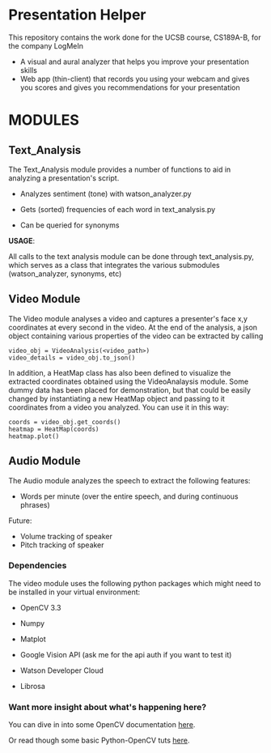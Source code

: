 # Presentation Helper
This repository contains the work done for the UCSB course, CS189A-B, for the company LogMeIn

- A visual and aural analyzer that helps you improve your presentation skills
- Web app (thin-client) that records you using your webcam and gives you scores and gives you recommendations for your presentation


# MODULES

## Text_Analysis

The Text_Analysis module provides a number of functions to aid in analyzing a presentation's script.

- Analyzes sentiment (tone) with watson_analyzer.py

- Gets (sorted) frequencies of each word in text_analysis.py

- Can be queried for synonyms

**USAGE**:

All calls to the text analysis module can be done through text_analysis.py, which serves as a class that integrates the various submodules (watson_analyzer, synonyms, etc)

## Video Module

The Video module analyses a video and captures a presenter's face x,y coordinates at every second in the video. At the end of the analysis, a json object containing various properties of the video can be extracted by calling

```
video_obj = VideoAnalysis(<video_path>)
video_details = video_obj.to_json()
```

In addition, a HeatMap class has also been defined to visualize the extracted coordinates obtained using the VideoAnalaysis module. Some dummy data has been placed for demonstration, but that could be easily changed by instantiating a new HeatMap object and passing to it coordinates from a video you analyzed. You can use it in this way:

```
coords = video_obj.get_coords()
heatmap = HeatMap(coords)
heatmap.plot()
```

## Audio Module

The Audio module analyzes the speech to extract the following features:
- Words per minute (over the entire speech, and during continuous phrases)

Future:
- Volume tracking of speaker
- Pitch tracking of speaker


### Dependencies
The video module uses the following python packages which might need to be installed in your virtual environment:
* OpenCV 3.3
* Numpy
* Matplot
* Google Vision API (ask me for the api auth if you want to test it)

* Watson Developer Cloud
* Librosa

### Want more insight about what's happening here?

You can dive in into some OpenCV documentation [here](https://opencv-python-tutroals.readthedocs.io/en/latest/py_tutorials/py_video/py_lucas_kanade/py_lucas_kanade.html#lucas-kanade).

Or read though some basic Python-OpenCV tuts [here](https://pythonprogramming.net/haar-cascade-face-eye-detection-python-opencv-tutorial/?completed=/mog-background-reduction-python-opencv-tutorial/).
